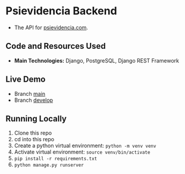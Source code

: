# Psievidencia Backend

- The API for [psievidencia.com](https://github.com/francosbenitez/psievidencia.com).

## Code and Resources Used

- **Main Technologies:** Django, PostgreSQL, Django REST Framework

## Live Demo

- Branch <a href="https://web-main.up.railway.app/" target="_blank">main</a>
- Branch <a href="https://web-develop-ecb4.up.railway.app/" target="_blank">develop</a>

## Running Locally

1. Clone this repo
2. cd into this repo
3. Create a python virtual environment: `python -m venv venv`
4. Activate virtual environment: `source venv/bin/activate`
5. `pip install -r requirements.txt`
6. `python manage.py runserver`
